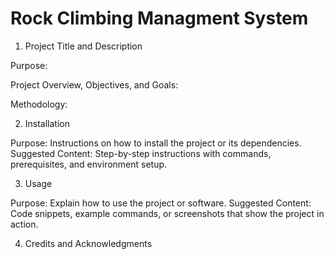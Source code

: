 # Rock Climbing Managment System

1. Project Title and Description

Purpose:


Project Overview, Objectives, and Goals:


Methodology:

2. Installation

Purpose: Instructions on how to install the project or its dependencies.
Suggested Content: Step-by-step instructions with commands, prerequisites, and environment setup.



3. Usage

Purpose: Explain how to use the project or software.
Suggested Content: Code snippets, example commands, or screenshots that show the project in action.


4. Credits and Acknowledgments
